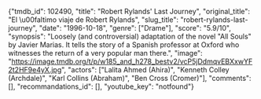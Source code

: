 {"tmdb_id": 102490, "title": "Robert Rylands' Last Journey", "original_title": "El \u00faltimo viaje de Robert Rylands", "slug_title": "robert-rylands-last-journey", "date": "1996-10-18", "genre": ["Drame"], "score": "5.9/10", "synopsis": "Loosely (and controversial) adaptation of the novel \"All Souls\" by Javier Marias. It tells the story of a Spanish professor at Oxford who witnesses the return of a very popular man there.", "image": "https://image.tmdb.org/t/p/w185_and_h278_bestv2/vcP5jDdmqvEBXxwYF2t2HF9e4yX.jpg", "actors": ["Lalita Ahmed (Ahira)", "Kenneth Colley (Archdale)", "Karl Collins (Abraham)", "Ben Cross (Cromer)"], "comments": [], "recommandations_id": [], "youtube_key": "notfound"}
